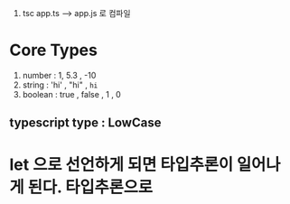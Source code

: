 1. tsc app.ts --> app.js 로 컴파일

# Core Types

1. number : 1, 5.3 , -10
2. string : 'hi' , "hi" , `hi`
3. boolean : true , false , 1 , 0

## typescript type : LowCase

# let 으로 선언하게 되면 타입추론이 일어나게 된다. 타입추론으로
